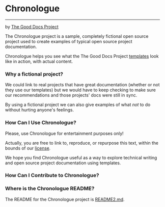# Chronologue
----------------
by [The Good Docs Project](thegooddocsproject.dev)

The Chronologue project is a sample, completely fictional open source project used to create examples of typical open source project documentation.

Chronologue helps you see what the The Good Docs Project [templates](https://www.github.com/thegooddocsproject/templates) look like in action, with actual content.

### Why a fictional project?

We could link to real projects that have great documentation (whether or not they use our templates) but we would have to keep checking to make sure our recommendations and those projects' docs were still in sync.

By using a fictional project we can also give examples of what _not_ to do without hurting anyone's feelings.

### How Can I Use Chronologue?

Please, use Chronologue for entertainment purposes only! 

Actually, you are free to link to, reproduce, or repurpose this text, within the bounds of our [license](/LICENSE).

We hope you find Chronologue useful as a way to explore technical writing and open source project documentation using templates.

### How Can I Contribute to Chronologue?


### Where is the Chronologue README?

The README for the Chronologue project is [README2.md](/README2.md).
